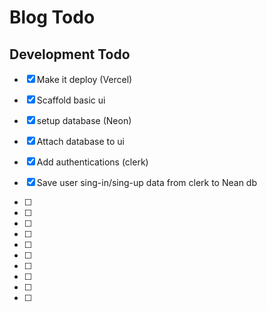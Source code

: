
# Blog Todo

## Development Todo

- [x] Make it deploy (Vercel)
- [x] Scaffold basic ui
- [x] setup database (Neon)
- [x] Attach database to ui
- [x] Add authentications (clerk)
- [x] Save user sing-in/sing-up data from clerk to Nean db

- [ ] 
- [ ]
- [ ]
- [ ]
- [ ]
- [ ]
- [ ]
- [ ]
- [ ]
- [ ]
